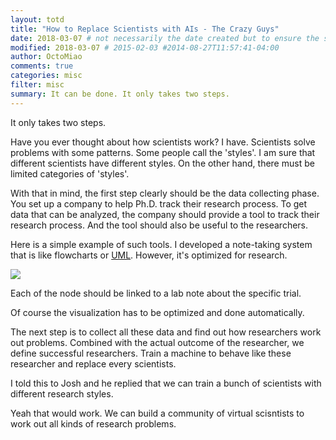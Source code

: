 ```yaml
---
layout: totd
title: "How to Replace Scientists with AIs - The Crazy Guys"
date: 2018-03-07 # not necessarily the date created but to ensure the sorting of posts
modified: 2018-03-07 # 2015-02-03 #2014-08-27T11:57:41-04:00
author: OctoMiao
comments: true
categories: misc
filter: misc
summary: It can be done. It only takes two steps.
---
```


It only takes two steps.

Have you ever thought about how scientists work? I have. Scientists solve problems with some patterns. Some people call the 'styles'. I am sure that different scientists have different styles. On the other hand, there must be limited categories of 'styles'.

With that in mind, the first step clearly should be the data collecting phase. You set up a company to help Ph.D. track their research process. To get data that can be analyzed, the company should provide a tool to track their research process. And the tool should also be useful to the researchers.

Here is a simple example of such tools. I developed a note-taking system that is like flowcharts or [UML](https://www.tutorialspoint.com/uml/uml_overview.htm). However, it's optimized for research.


![](../assets/how-to-replace-scientists-with-ais/design-note-taking-tool.svg)

Each of the node should be linked to a lab note about the specific trial.

Of course the visualization has to be optimized and done automatically.

The next step is to collect all these data and find out how researchers work out problems. Combined with the actual outcome of the researcher, we define successful researchers. Train a machine to behave like these researcher and replace every scientists.


I told this to Josh and he replied that we can train a bunch of scientists with different research styles.

Yeah that would work. We can build a community of virtual scisntists to work out all kinds of research problems.
